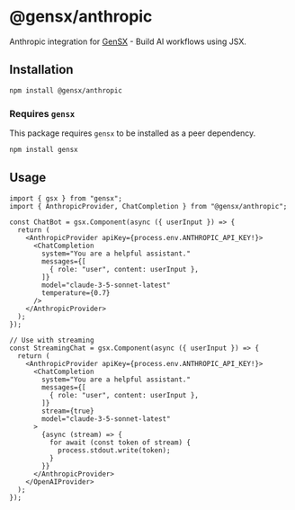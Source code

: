 # @gensx/anthropic

Anthropic integration for [GenSX](https://github.com/gensx-inc/gensx) - Build AI workflows using JSX.

## Installation

```bash
npm install @gensx/anthropic
```

### Requires `gensx`

This package requires `gensx` to be installed as a peer dependency.

```bash
npm install gensx
```

## Usage

```tsx
import { gsx } from "gensx";
import { AnthropicProvider, ChatCompletion } from "@gensx/anthropic";

const ChatBot = gsx.Component(async ({ userInput }) => {
  return (
    <AnthropicProvider apiKey={process.env.ANTHROPIC_API_KEY!}>
      <ChatCompletion
        system="You are a helpful assistant."
        messages={[
          { role: "user", content: userInput },
        ]}
        model="claude-3-5-sonnet-latest"
        temperature={0.7}
      />
    </AnthropicProvider>
  );
});

// Use with streaming
const StreamingChat = gsx.Component(async ({ userInput }) => {
  return (
    <AnthropicProvider apiKey={process.env.ANTHROPIC_API_KEY!}>
      <ChatCompletion
        system="You are a helpful assistant."
        messages={[
          { role: "user", content: userInput },
        ]}
        stream={true}
        model="claude-3-5-sonnet-latest"
      >
        {async (stream) => {
          for await (const token of stream) {
            process.stdout.write(token);
          }
        }}
      </AnthropicProvider>
    </OpenAIProvider>
  );
});
```
